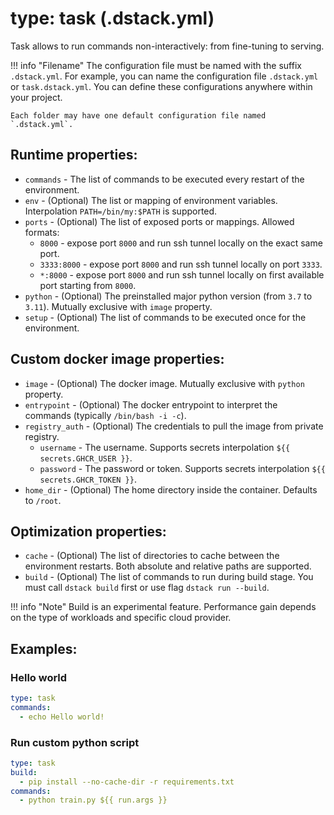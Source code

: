 # type: task (.dstack.yml)

Task allows to run commands non-interactively: from fine-tuning to serving.

!!! info "Filename"
    The configuration file must be named with the suffix `.dstack.yml`. For example,
    you can name the configuration file `.dstack.yml` or `task.dstack.yml`. You can define
    these configurations anywhere within your project. 
    
    Each folder may have one default configuration file named `.dstack.yml`.

## Runtime properties:

- `commands` - The list of commands to be executed every restart of the environment.
- `env` - (Optional) The list or mapping of environment variables. Interpolation `PATH=/bin/my:$PATH` is supported. 
- `ports` - (Optional) The list of exposed ports or mappings. Allowed formats:
    - `8000` - expose port `8000` and run ssh tunnel locally on the exact same port.
    - `3333:8000` - expose port `8000` and run ssh tunnel locally on port `3333`.
    - `*:8000` - expose port `8000` and run ssh tunnel locally on first available port starting from `8000`.
- `python` - (Optional) The preinstalled major python version (from `3.7` to `3.11`). Mutually exclusive with `image` property.
- `setup` - (Optional) The list of commands to be executed once for the environment.

## Custom docker image properties:

- `image` - (Optional) The docker image. Mutually exclusive with `python` property.
- `entrypoint` - (Optional) The docker entrypoint to interpret the commands (typically `/bin/bash -i -c`).
- `registry_auth` - (Optional) The credentials to pull the image from private registry.
    - `username` - The username. Supports secrets interpolation `${{ secrets.GHCR_USER }}`.
    - `password` - The password or token. Supports secrets interpolation `${{ secrets.GHCR_TOKEN }}`.
- `home_dir` - (Optional) The home directory inside the container. Defaults to `/root`.

## Optimization properties:

- `cache` - (Optional) The list of directories to cache between the environment restarts. Both absolute and relative paths are supported.
- `build` - (Optional) The list of commands to run during build stage. You must call `dstack build` first or use flag `dstack run --build`.

!!! info "Note"
    Build is an experimental feature. Performance gain depends on the type of workloads and specific cloud provider.

## Examples:

### Hello world

```yaml
type: task
commands:
  - echo Hello world!
```

### Run custom python script

```yaml
type: task
build:
  - pip install --no-cache-dir -r requirements.txt
commands:
  - python train.py ${{ run.args }}
```

[//]: # (TODO: describe profile policies defaults)

[//]: # (TODO: Add examples)

[//]: # (TODO: Mention here or somewhere else of how it works. What base image is used, how ports are forwarded, etc.)
